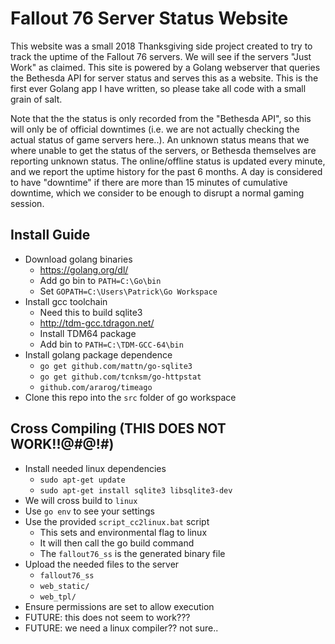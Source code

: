 # Fallout 76 Server Status Website


This website was a small 2018 Thanksgiving side project created to try to track the uptime of the Fallout 76 servers.
We will see if the servers "Just Work" as claimed.
This site is powered by a Golang webserver that queries the Bethesda API for server status and serves this as a website.
This is the first ever Golang app I have written, so please take all code with a small grain of salt.

Note that the the status is only recorded from the "Bethesda API", so this will only be of official downtimes (i.e. we are not actually checking the actual status of game servers here..).
An unknown status means that we where unable to get the status of the servers, or Bethesda themselves are reporting unknown status.
The online/offline status is updated every minute, and we report the uptime history for the past 6 months.
A day is considered to have "downtime" if there are more than 15 minutes of cumulative downtime, which we consider to be enough to disrupt a normal gaming session.



## Install Guide
* Download golang binaries
    * https://golang.org/dl/
    * Add go bin to `PATH=C:\Go\bin`
    * Set `GOPATH=C:\Users\Patrick\Go Workspace`
* Install gcc toolchain
    * Need this to build sqlite3
    * http://tdm-gcc.tdragon.net/
    * Install TDM64 package
    * Add bin to `PATH=C:\TDM-GCC-64\bin`
* Install golang package dependence
    * `go get github.com/mattn/go-sqlite3`
    * `go get github.com/tcnksm/go-httpstat`
    * `github.com/ararog/timeago`
* Clone this repo into the `src` folder of go workspace



## Cross Compiling (THIS DOES NOT WORK!!@#@!#)
* Install needed linux dependencies
    * `sudo apt-get update`
    * `sudo apt-get install sqlite3 libsqlite3-dev`
* We will cross build to `linux`
* Use `go env` to see your settings
* Use the provided `script_cc2linux.bat` script
    * This sets and environmental flag to linux
    * It will then call the go build command
    * The `fallout76_ss` is the generated binary file
* Upload the needed files to the server
    * `fallout76_ss`
    * `web_static/`
    * `web_tpl/`
* Ensure permissions are set to allow execution
* FUTURE: this does not seem to work???
* FUTURE: we need a linux compiler?? not sure..

